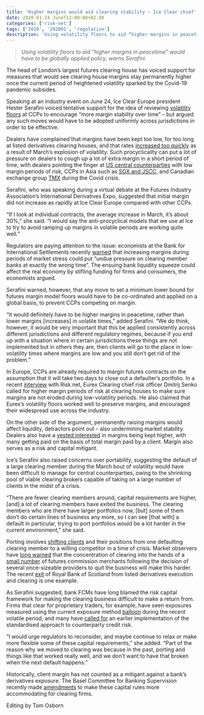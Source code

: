 ```yaml
---
title: 'Higher margins would aid clearing stability – Ice Clear chief'
date: 2020-01-24 JuneT12:00:00+02:00
categories: ['risk-net']
tags: ['2020', '202001', 'regulation']
description: 'Using volatility floors to aid “higher margins in peacetime” would have to be globally applied policy, warns Serafini'
---
```


> _Using volatility floors to aid “higher margins in peacetime” would have to be globally applied policy, warns Serafini_

The head of London’s largest futures clearing house has voiced support for measures that would see clearing house margins stay permanently higher once the current period of heightened volatility sparked by the Covid-19 pandemic subsides.

Speaking at an industry event on June 24, Ice Clear Europe president Hester Serafini voiced tentative support for the idea of reviewing [volatility floors](https://www.risk.net/risk-management/7544296/ccps-failing-to-set-effective-margin-limits-study) at CCPs to encourage “more margin stability over time” – but argued any such moves would have to be adopted uniformly across jurisdictions in order to be effective.

Dealers have complained that margins have been kept too low, for too long at listed derivatives clearing houses, and that rates [increased too quickly](https://www.risk.net/risk-management/7501541/oil-price-shock-triggers-big-margin-calls) as a result of March’s explosion of volatility. Such procyclicality can put a lot of pressure on dealers to cough up a lot of extra margin in a short period of time, with dealers pointing the finger at [US central counterparties](https://www.risk.net/risk-management/7506216/coronavirus-rout-revives-attacks-on-futures-margining) with low margin periods of risk, CCPs in Asia such as [SGX and JSCC](https://www.risk.net/risk-management/7513451/asia-ccps-forced-to-hike-margins-rapidly-during-equities-rout), and Canadian exchange group [TMX](https://www.risk.net/risk-management/7522851/members-revolt-forces-tmx-to-back-down-on-blanket-margin-hike) during the Covid crisis.

Serafini, who was speaking during a virtual debate at the Futures Industry Association’s International Derivatives Expo, suggested that initial margin did not increase as rapidly at Ice Clear Europe compared with other CCPs.

“If I look at individual contracts, the average increase in March, it’s about 30%,” she said. “I would say the anti-procyclical models that we use at Ice to try to avoid ramping up margins in volatile periods are working quite well.”

Regulators are paying attention to the issue: economists at the Bank for International Settlements recently [warned](https://www.bis.org/publ/bisbull13.pdf) that increasing margins during periods of market stress could put “undue pressure on clearing member banks at exactly the wrong time”. The ensuing bank liquidity squeeze could affect the real economy by stifling funding for firms and consumers, the economists argued.

Serafini warned, however, that any move to set a minimum lower bound for futures margin model floors would have to be co-ordinated and applied on a global basis, to prevent CCPs competing on margin.

“It would definitely have to be higher margins in peacetime, rather than lower margins [increases] in volatile times,” added Serafini. “We do think, however, it would be very important that this be applied consistently across different jurisdictions and different regulatory regimes, because if you end up with a situation where in certain jurisdictions these things are not implemented but in others they are, then clients will go to the place in low-volatility times where margins are low and you still don’t get rid of the problem.”

In Europe, CCPs are already required to margin futures contracts on the assumption that it will take two days to close out a defaulter’s portfolio. In a recent [interview](https://www.risk.net/risk-management/7560786/eurexs-risk-chief-on-the-need-for-boring-models) with Risk.net, Eurex Clearing chief risk officer Dmitrij Senko called for higher margin periods of risk at clearing houses to make sure margins are not eroded during low-volatility periods. He also claimed that Eurex’s volatility floors worked well to preserve margins, and encouraged their widespread use across the industry.

On the other side of the argument, permanently raising margins would affect liquidity, detractors point out – also undermining market stability. Dealers also have a [vested interested](https://www.risk.net/risk-management/6950491/a-look-under-the-hood-of-span-2-cmes-new-margin-engine) in margins being kept higher, with many getting paid on the basis of total margin paid by a client. Margin also serves as a risk and capital mitigant.

Ice’s Serafini also raised concerns over portability, suggesting the default of a large clearing member during the March bout of volatility would have been difficult to manage for central counterparties, owing to the shrinking pool of viable clearing brokers capable of taking on a large number of clients in the midst of a crisis.

“There are fewer clearing members around, capital requirements are higher, [and] a lot of clearing members have exited the business. The clearing members who are there have larger portfolios now, [but] some of them don’t do certain lines of business any more, so I can see [that with] a default in particular, trying to port portfolios would be a lot harder in the current environment,” she said.

Porting involves [shifting clients](https://www.risk.net/risk-management/5073166/cftc-counsel-warns-of-threat-to-clearing-portability) and their positions from one defaulting clearing member to a willing competitor in a time of crisis. Market observers have [long warned](https://www.risk.net/risk-management/3912341/clearing-portability-under-threat-as-fcm-pool-shrinks) that the concentration of clearing into the hands of a [small number](https://www.risk.net/risk-quantum/7563331/client-margin-up-40-at-morgan-stanleys-swaps-unit-in-q1) of futures commission merchants following the decision of several once-sizeable providers to quit the business will make this harder. The recent [exit](https://www.risk.net/risk-management/7517576/rbs-exits-listed-derivatives-trading-and-clearing) of Royal Bank of Scotland from listed derivatives execution and clearing is one example.

As Serafini suggested, bank FCMs have long blamed the risk capital framework for making the clearing business difficult to make a return from. Firms that clear for proprietary traders, for example, have seen exposures measured using the current exposure method [balloon](https://www.risk.net/regulation/7530856/leverage-ratio-squeeze-hits-options-trades) during the recent volatile period, and many have [called for](https://www.risk.net/risk-management/7427951/eu-banks-rue-sa-ccr-mismatch-with-us) an earlier implementation of the standardised approach to counterparty credit risk.

“I would urge regulators to reconsider, and maybe continue to relax or make more flexible some of these capital requirements,” she added. “Part of the reason why we moved to clearing was because in the past, porting and things like that worked really well, and we don’t want to have that broken when the next default happens.”

Historically, client margin has not counted as a mitigant against a bank’s derivatives exposure. The Basel Committee for Banking Supervision recently made [amendments](http://www.risk.net/regulation/6747066/basel-closes-in-on-im-offset-for-leverage-ratio) to make these capital rules more accommodating for clearing firms.

Editing by Tom Osborn

